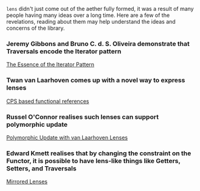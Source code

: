 `lens` didn't just come out of the aether fully formed, it was a result of many people having many ideas over a long time. Here are a few of the revelations, reading about them may help understand the ideas and concerns of the library.

### Jeremy Gibbons and Bruno C. d. S. Oliveira demonstrate that Traversals encode the Iterator pattern
[The Essence of the Iterator Pattern](http://www.cs.ox.ac.uk/jeremy.gibbons/publications/iterator.pdf)

### Twan van Laarhoven comes up with a novel way to express lenses
[CPS based functional references](http://www.twanvl.nl/blog/haskell/cps-functional-references)

### Russel O'Connor realises such lenses can support polymorphic update
[Polymorphic Update with van Laarhoven Lenses](http://r6.ca/blog/20120623T104901Z.html)

### Edward Kmett realises that by changing the constraint on the Functor, it is possible to have lens-like things like Getters, Setters, and Traversals
[Mirrored Lenses](http://comonad.com/reader/2012/mirrored-lenses/)